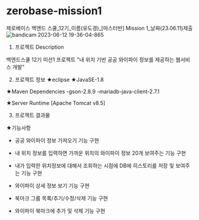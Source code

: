 # zerobase-mission1
제로베이스 백엔드 스쿨_12기_이름(유도경)_[마스터반] Mission 1_날짜(23.06.11)제출
![bandicam 2023-06-12 19-36-04-865](https://github.com/DokyungYou/zerobase-mission1/assets/125132565/60a9decf-f664-4938-8e01-818fd9cbb536)

1. 프로젝트 Description

백엔드스쿨 12기 미션1 프로젝트
"내 위치 기반 공공 와이파이 정보를 제공하는 웹서비스 개발"
 

2. 프로젝트 정보
★eclipse
★JavaSE-1.8

★Maven Dependencies
-gson-2.8.9
-mariadb-java-client-2.7.1

★Server Runtime [Apache Tomcat v8.5]

 

3. 프로젝트 결과물

★기능사항
- 공공 와이파이 정보 가져오기 기능 구현
- 내 위치 정보를 입력하면 가까운 위치의 와이파이 정보 20개 보여주는 기능 구현
- 내가 입력한 위치정보에 대해서 조회하는 시점에 DB에 히스토리를 저장 및 보여주는 기능 구현


- 와이파이 상세 정보 보기 기능 구현 
- 북마크 그룹 목록/추기/수정/삭제 기능 구현
- 와이파이 북마크에 추가 및 삭제 기능 구현
